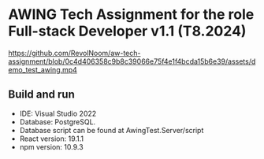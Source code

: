 # AWING Tech Assignment for the role Full-stack Developer v1.1 (T8.2024)

https://github.com/RevolNoom/aw-tech-assignment/blob/0c4d406358c9b8c39066e75f4e1f4bcda15b6e39/assets/demo_test_awing.mp4

## Build and run
- IDE: Visual Studio 2022
- Database: PostgreSQL.
- Database script can be found at AwingTest.Server/script
- React version: 19.1.1
- npm version: 10.9.3
